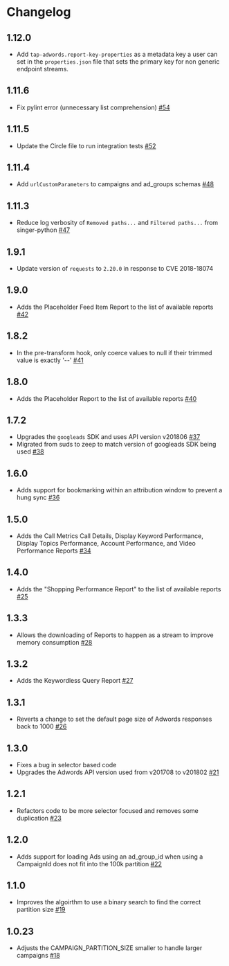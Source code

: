 # Changelog
## 1.12.0
  * Add `tap-adwords.report-key-properties` as a metadata key a user can
  set in the `properties.json` file that sets the primary key for non
  generic endpoint streams.
## 1.11.6
  * Fix pylint error (unnecessary list comprehension) [#54](https://github.com/singer-io/tap-adwords/pull/54)

## 1.11.5
  * Update the Circle file to run integration tests [#52](https://github.com/singer-io/tap-adwords/pull/52)

## 1.11.4
  * Add `urlCustomParameters` to campaigns and ad_groups schemas [#48](https://github.com/singer-io/tap-adwords/pull/48)

## 1.11.3
  * Reduce log verbosity of `Removed paths...` and `Filtered paths...` from singer-python [#47](https://github.com/singer-io/tap-adwords/pull/47)

## 1.9.1
  * Update version of `requests` to `2.20.0` in response to CVE 2018-18074

## 1.9.0
  * Adds the Placeholder Feed Item Report to the list of available reports [#42](https://github.com/singer-io/tap-adwords/pull/42)

## 1.8.2
  * In the pre-transform hook, only coerce values to null if their trimmed value is exactly '--' [#41](https://github.com/singer-io/tap-adwords/pull/41)

## 1.8.0
  * Adds the Placeholder Report to the list of available reports [#40](https://github.com/singer-io/tap-adwords/pull/40)

## 1.7.2
  * Upgrades the `googleads` SDK and uses API version v201806 [#37](https://github.com/singer-io/tap-adwords/pull/37)
  * Migrated from suds to zeep to match version of googleads SDK being used [#38](https://github.com/singer-io/tap-adwords/pull/38)

## 1.6.0
  * Adds support for bookmarking within an attribution window to prevent a hung sync [#36](https://github.com/singer-io/tap-adwords/pull/36)

## 1.5.0
  * Adds the Call Metrics Call Details, Display Keyword Performance, Display Topics Performance, Account Performance, and Video Performance Reports [#34](https://github.com/singer-io/tap-adwords/pull/34)

## 1.4.0
  * Adds the "Shopping Performance Report" to the list of available reports [#25](https://github.com/singer-io/tap-adwords/pull/25)

## 1.3.3
  * Allows the downloading of Reports to happen as a stream to improve memory consumption [#28](https://github.com/singer-io/tap-adwords/pull/28)

## 1.3.2
  * Adds the Keywordless Query Report [#27](https://github.com/singer-io/tap-adwords/pull/27)

## 1.3.1
  * Reverts a change to set the default page size of Adwords responses back to 1000 [#26](https://github.com/singer-io/tap-adwords/pull/26)

## 1.3.0
  * Fixes a bug in selector based code
  * Upgrades the Adwords API version used from v201708 to v201802 [#21](https://github.com/singer-io/tap-adwords/pull/21)

## 1.2.1
  * Refactors code to be more selector focused and removes some duplication [#23](https://github.com/singer-io/tap-adwords/pull/23)

## 1.2.0
  * Adds support for loading Ads using an ad_group_id when using a CampaignId does not fit into the 100k partition [#22](https://github.com/singer-io/tap-adwords/pull/22)

## 1.1.0
  * Improves the algoirthm to use a binary search to find the correct partition size [#19](https://github.com/singer-io/tap-adwords/pull/19)

## 1.0.23
  * Adjusts the CAMPAIGN_PARTITION_SIZE smaller to handle larger campaigns [#18](https://github.com/singer-io/tap-adwords/pull/18)
